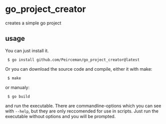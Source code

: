 # go_project_creator

creates a simple go project

## usage
You can just install it.
```console
 $ go install github.com/Peirceman/go_project_creator@latest
```

Or you can download the source code and compile, either it with make:
``` console
 $ make
```

or manualy:
``` console
 $ go build
```

and run the executable. There are commandline-options which you can see with `--help`,
but they are only reccomended for use in scripts. Just run the executable without options
and you will be prompted.
